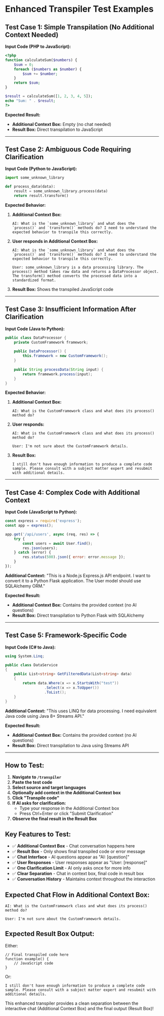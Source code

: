 # Enhanced Transpiler Test Examples

## Test Case 1: Simple Transpilation (No Additional Context Needed)

**Input Code (PHP to JavaScript):**
```php
<?php
function calculateSum($numbers) {
    $sum = 0;
    foreach ($numbers as $number) {
        $sum += $number;
    }
    return $sum;
}

$result = calculateSum([1, 2, 3, 4, 5]);
echo "Sum: " . $result;
?>
```

**Expected Result:** 
- **Additional Context Box:** Empty (no chat needed)
- **Result Box:** Direct transpilation to JavaScript

---

## Test Case 2: Ambiguous Code Requiring Clarification

**Input Code (Python to JavaScript):**
```python
import some_unknown_library

def process_data(data):
    result = some_unknown_library.process(data)
    return result.transform()
```

**Expected Behavior:**
1. **Additional Context Box:** 
   ```
   AI: What is the `some_unknown_library` and what does the `process()` and `transform()` methods do? I need to understand the expected behavior to transpile this correctly.
   ```
2. **User responds in Additional Context Box:**
   ```
   AI: What is the `some_unknown_library` and what does the `process()` and `transform()` methods do? I need to understand the expected behavior to transpile this correctly.
   
   User: some_unknown_library is a data processing library. The process() method takes raw data and returns a DataProcessor object. The transform() method converts the processed data into a standardized format.
   ```
3. **Result Box:** Shows the transpiled JavaScript code

---

## Test Case 3: Insufficient Information After Clarification

**Input Code (Java to Python):**
```java
public class DataProcessor {
    private CustomFramework framework;
    
    public DataProcessor() {
        this.framework = new CustomFramework();
    }
    
    public String processData(String input) {
        return framework.process(input);
    }
}
```

**Expected Behavior:**
1. **Additional Context Box:**
   ```
   AI: What is the CustomFramework class and what does its process() method do?
   ```
2. **User responds:**
   ```
   AI: What is the CustomFramework class and what does its process() method do?
   
   User: I'm not sure about the CustomFramework details.
   ```
3. **Result Box:** 
   ```
   I still don't have enough information to produce a complete code sample. Please consult with a subject matter expert and resubmit with additional details.
   ```

---

## Test Case 4: Complex Code with Additional Context

**Input Code (JavaScript to Python):**
```javascript
const express = require('express');
const app = express();

app.get('/api/users', async (req, res) => {
    try {
        const users = await User.find();
        res.json(users);
    } catch (error) {
        res.status(500).json({ error: error.message });
    }
});
```

**Additional Context:** "This is a Node.js Express.js API endpoint. I want to convert it to a Python Flask application. The User model should use SQLAlchemy ORM."

**Expected Result:** 
- **Additional Context Box:** Contains the provided context (no AI questions)
- **Result Box:** Direct transpilation to Python Flask with SQLAlchemy

---

## Test Case 5: Framework-Specific Code

**Input Code (C# to Java):**
```csharp
using System.Linq;

public class DataService
{
    public List<string> GetFilteredData(List<string> data)
    {
        return data.Where(x => x.StartsWith("test"))
                  .Select(x => x.ToUpper())
                  .ToList();
    }
}
```

**Additional Context:** "This uses LINQ for data processing. I need equivalent Java code using Java 8+ Streams API."

**Expected Result:** 
- **Additional Context Box:** Contains the provided context (no AI questions)
- **Result Box:** Direct transpilation to Java using Streams API

---

## How to Test:

1. **Navigate to `/transpiler`**
2. **Paste the test code**
3. **Select source and target languages**
4. **Optionally add context in the Additional Context box**
5. **Click "Transpile code"**
6. **If AI asks for clarification:**
   - Type your response in the Additional Context box
   - Press Ctrl+Enter or click "Submit Clarification"
7. **Observe the final result in the Result Box**

## Key Features to Test:

- ✅ **Additional Context Box** - Chat conversation happens here
- ✅ **Result Box** - Only shows final transpiled code or error message
- ✅ **Chat Interface** - AI questions appear as "AI: [question]"
- ✅ **User Responses** - User responses appear as "User: [response]"
- ✅ **One Clarification Limit** - AI only asks once for more info
- ✅ **Clear Separation** - Chat in context box, final code in result box
- ✅ **Conversation History** - Maintains context throughout the interaction

## Expected Chat Flow in Additional Context Box:

```
AI: What is the CustomFramework class and what does its process() method do?

User: I'm not sure about the CustomFramework details.
```

## Expected Result Box Output:

Either:
```
// Final transpiled code here
function example() {
    // JavaScript code
}
```

Or:
```
I still don't have enough information to produce a complete code sample. Please consult with a subject matter expert and resubmit with additional details.
```

This enhanced transpiler provides a clean separation between the interactive chat (Additional Context Box) and the final output (Result Box)! 